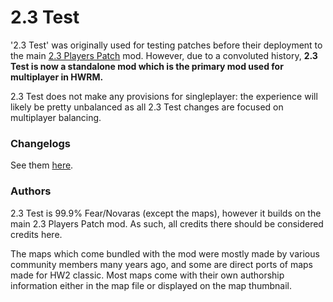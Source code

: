 # 2.3 Test

'2.3 Test' was originally used for testing patches before their deployment to the main [2.3 Players Patch](https://steamcommunity.com/sharedfiles/filedetails/?id=1190476337) mod. However, due to a convoluted history, **2.3 Test is now a standalone mod which is the primary mod used for multiplayer in HWRM.**

2.3 Test does not make any provisions for singleplayer: the experience will likely be pretty unbalanced as all 2.3 Test changes are focused on multiplayer balancing.

### Changelogs

See them [here](https://github.com/Novaras/2.3-Test/tree/main/changelog).

### Authors

2.3 Test is 99.9% Fear/Novaras (except the maps), however it builds on the main 2.3 Players Patch mod. As such, all credits there should be considered credits here.

The maps which come bundled with the mod were mostly made by various community members many years ago, and some are direct ports of maps made for HW2 classic. Most maps come with their own authorship information either in the map file or displayed on the map thumbnail.
